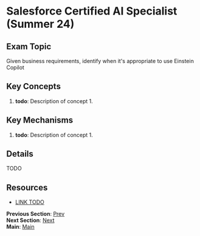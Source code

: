 # Salesforce Certified AI Specialist (Summer 24)

## Exam Topic
Given business requirements, identify when it's appropriate to use Einstein Copilot

## Key Concepts
1. **todo**: Description of concept 1.

## Key Mechanisms
1. **todo**: Description of concept 1.

## Details

TODO



## Resources
- [LINK TODO](URL)

**Previous Section**: [Prev](./3.5.md)<br />
**Next Section**: [Next](./4.2.md)<br />
**Main**: [Main](../README.md)